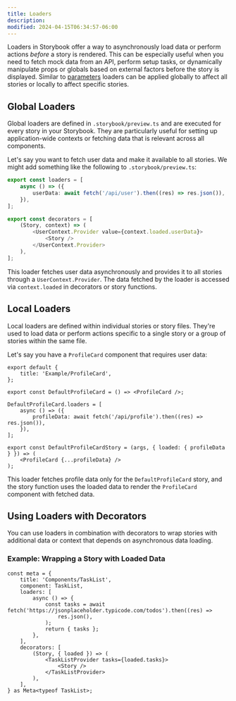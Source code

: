 ```yaml
---
title: Loaders
description:
modified: 2024-04-15T06:34:57-06:00
---
```


Loaders in Storybook offer a way to asynchronously load data or perform actions _before_ a story is rendered. This can be especially useful when you need to fetch mock data from an API, perform setup tasks, or dynamically manipulate props or globals based on external factors before the story is displayed. Similar to [parameters](parameters.md) loaders can be applied globally to affect all stories or locally to affect specific stories.

## Global Loaders

Global loaders are defined in `.storybook/preview.ts` and are executed for every story in your Storybook. They are particularly useful for setting up application-wide contexts or fetching data that is relevant across all components.

Let's say you want to fetch user data and make it available to all stories. We might add something like the following to `.storybook/preview.ts`:

```ts
export const loaders = [
	async () => ({
		userData: await fetch('/api/user').then((res) => res.json()),
	}),
];

export const decorators = [
	(Story, context) => (
		<UserContext.Provider value={context.loaded.userData}>
			<Story />
		</UserContext.Provider>
	),
];
```

This loader fetches user data asynchronously and provides it to all stories through a `UserContext.Provider`. The data fetched by the loader is accessed via `context.loaded` in decorators or story functions.

## Local Loaders

Local loaders are defined within individual stories or story files. They're used to load data or perform actions specific to a single story or a group of stories within the same file.

Let's say you have a `ProfileCard` component that requires user data:

```tsx
export default {
	title: 'Example/ProfileCard',
};

export const DefaultProfileCard = () => <ProfileCard />;

DefaultProfileCard.loaders = [
	async () => ({
		profileData: await fetch('/api/profile').then((res) => res.json()),
	}),
];

export const DefaultProfileCardStory = (args, { loaded: { profileData } }) => (
	<ProfileCard {...profileData} />
);
```

This loader fetches profile data only for the `DefaultProfileCard` story, and the story function uses the loaded data to render the `ProfileCard` component with fetched data.

## Using Loaders with Decorators

You can use loaders in combination with decorators to wrap stories with additional data or context that depends on asynchronous data loading.

### Example: Wrapping a Story with Loaded Data

```tsx
const meta = {
	title: 'Components/TaskList',
	component: TaskList,
	loaders: [
		async () => {
			const tasks = await fetch('https://jsonplaceholder.typicode.com/todos').then((res) =>
				res.json(),
			);
			return { tasks };
		},
	],
	decorators: [
		(Story, { loaded }) => (
			<TaskListProvider tasks={loaded.tasks}>
				<Story />
			</TaskListProvider>
		),
	],
} as Meta<typeof TaskList>;
```
